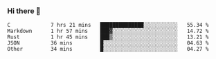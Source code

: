 ### Hi there 👋

<!--
**WShiBin/WShiBin** is a ✨ _special_ ✨ repository because its `README.md` (this file) appears on your GitHub profile.

Here are some ideas to get you started:

- 🔭 I’m currently working on ...
- 🌱 I’m currently learning ...
- 👯 I’m looking to collaborate on ...
- 🤔 I’m looking for help with ...
- 💬 Ask me about ...
- 📫 How to reach me: ...
- 😄 Pronouns: ...
- ⚡ Fun fact: ...
-->

<!--START_SECTION:waka-->

```text
C             7 hrs 21 mins   ██████████████░░░░░░░░░░░   55.34 %
Markdown      1 hr 57 mins    ███▓░░░░░░░░░░░░░░░░░░░░░   14.72 %
Rust          1 hr 45 mins    ███▒░░░░░░░░░░░░░░░░░░░░░   13.21 %
JSON          36 mins         █░░░░░░░░░░░░░░░░░░░░░░░░   04.63 %
Other         34 mins         █░░░░░░░░░░░░░░░░░░░░░░░░   04.27 %
```

<!--END_SECTION:waka-->
